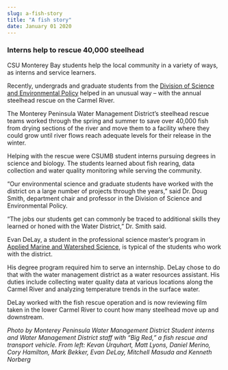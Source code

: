 ```yaml
---
slug: a-fish-story
title: "A fish story"
date: January 01 2020
---
```


 
<h3>Interns help to rescue 40,000 steelhead</h3>
<p>
  CSU Monterey Bay students help the local community in a variety of ways, as
  interns and service learners.
</p>
<p>
  Recently, undergrads and graduate students from the
  <a href="https://sep.csumb.edu/sep/"
    >Division of Science and Environmental Policy</a
  >
  helped in an unusual way – with the annual steelhead rescue on the Carmel
  River.
</p>
<p>
  The Monterey Peninsula Water Management District’s steelhead rescue teams
  worked through the spring and summer to save over 40,000 fish from drying
  sections of the river and move them to a facility where they could grow until
  river flows reach adequate levels for their release in the winter.
</p>
<p>
  Helping with the rescue were CSUMB student interns pursuing degrees in science
  and biology. The students learned about fish rearing, data collection and
  water quality monitoring while serving the community.
</p>
<p>
  “Our environmental science and graduate students have worked with the district
  on a large number of projects through the years,” said Dr. Doug Smith,
  department chair and professor in the Division of Science and Environmental
  Policy.
</p>
<p>
  “The jobs our students get can commonly be traced to additional skills they
  learned or honed with the Water District,” Dr. Smith said.
</p>
<p>
  Evan DeLay, a student in the professional science master’s program in
  <a href="https://sep.csumb.edu/cwsp/psm.htm"
    >Applied Marine and Watershed Science</a
  >, is typical of the students who work with the district.
</p>
<p>
  His degree program required him to serve an internship. DeLay chose to do that
  with the water management district as a water resources assistant. His duties
  include collecting water quality data at various locations along the Carmel
  River and analyzing temperature trends in the surface water.
</p>
<p>
  DeLay worked with the fish rescue operation and is now reviewing film taken in
  the lower Carmel River to count how many steelhead move up and downstream.
</p>
<p>
  <em
    >Photo by Monterey Peninsula Water Management District Student interns and
    Water Management District staff with “Big Red,” a fish rescue and transport
    vehicle. From left: Kevan Urquhart, Matt Lyons, Daniel Merino, Cory
    Hamilton, Mark Bekker, Evan DeLay, Mitchell Masuda and Kenneth Norberg</em
  >
</p>
<p></p>
 
